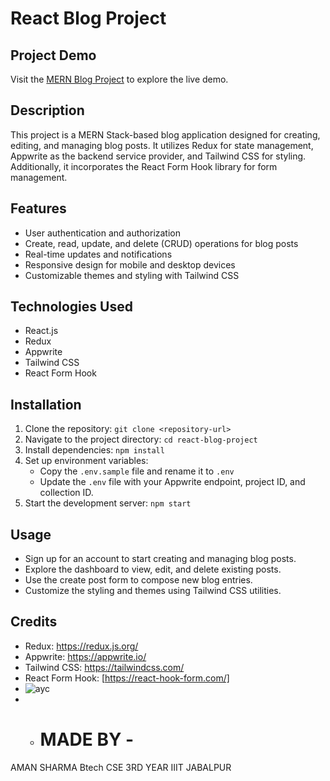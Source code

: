 # React Blog Project

## Project Demo
Visit the [MERN Blog Project](https://blogzone-chi.vercel.app/) to explore the live demo.

## Description
This project is a MERN Stack-based blog application designed for creating, editing, and managing blog posts. It utilizes Redux for state management, Appwrite as the backend service provider, and Tailwind CSS for styling. Additionally, it incorporates the React Form Hook library for form management.

## Features
- User authentication and authorization
- Create, read, update, and delete (CRUD) operations for blog posts
- Real-time updates and notifications
- Responsive design for mobile and desktop devices
- Customizable themes and styling with Tailwind CSS

## Technologies Used
- React.js
- Redux
- Appwrite
- Tailwind CSS
- React Form Hook

## Installation
1. Clone the repository: `git clone <repository-url>`
2. Navigate to the project directory: `cd react-blog-project`
3. Install dependencies: `npm install`
4. Set up environment variables:
   - Copy the `.env.sample` file and rename it to `.env`
   - Update the `.env` file with your Appwrite endpoint, project ID, and collection ID.
5. Start the development server: `npm start`

## Usage
- Sign up for an account to start creating and managing blog posts.
- Explore the dashboard to view, edit, and delete existing posts.
- Use the create post form to compose new blog entries.
- Customize the styling and themes using Tailwind CSS utilities.
## Credits
- Redux: https://redux.js.org/
- Appwrite: https://appwrite.io/
- Tailwind CSS: https://tailwindcss.com/
- React Form Hook: [https://react-hook-form.com/]
- ![ayc](https://github.com/user-attachments/assets/b2bd0c47-f694-4b75-aad5-e0011ea79c46)
- - # MADE BY -
 AMAN SHARMA 
 Btech CSE 
 3RD YEAR
 IIIT JABALPUR 
